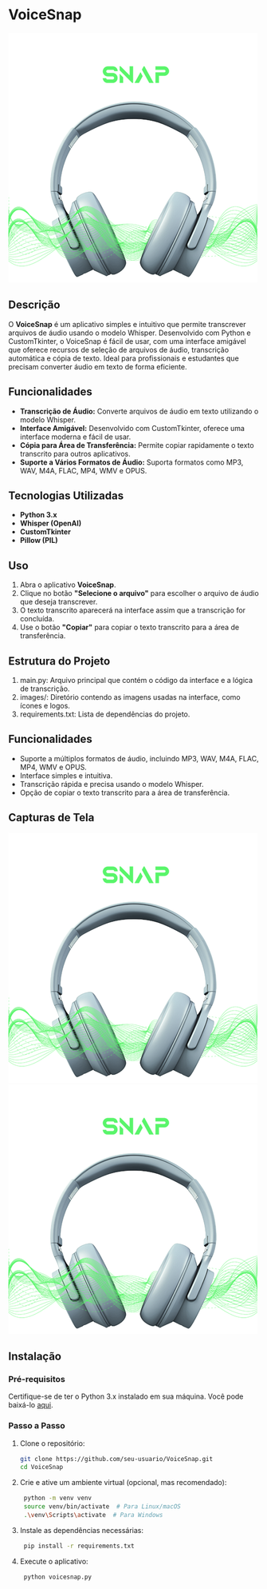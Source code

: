 # VoiceSnap

![logo](https://github.com/SantosGAlves/VoiceSnap/blob/main/Images/HEAD.png)

## Descrição

O **VoiceSnap** é um aplicativo simples e intuitivo que permite transcrever arquivos de áudio usando o modelo Whisper. Desenvolvido com Python e CustomTkinter, o VoiceSnap é fácil de usar, com uma interface amigável que oferece recursos de seleção de arquivos de áudio, transcrição automática e cópia de texto. Ideal para profissionais e estudantes que precisam converter áudio em texto de forma eficiente.

## Funcionalidades

- **Transcrição de Áudio:** Converte arquivos de áudio em texto utilizando o modelo Whisper.
- **Interface Amigável:** Desenvolvido com CustomTkinter, oferece uma interface moderna e fácil de usar.
- **Cópia para Área de Transferência:** Permite copiar rapidamente o texto transcrito para outros aplicativos.
- **Suporte a Vários Formatos de Áudio:** Suporta formatos como MP3, WAV, M4A, FLAC, MP4, WMV e OPUS.

## Tecnologias Utilizadas

- **Python 3.x**
- **Whisper (OpenAI)**
- **CustomTkinter**
- **Pillow (PIL)**

## Uso

1. Abra o aplicativo **VoiceSnap**.
2. Clique no botão **"Selecione o arquivo"** para escolher o arquivo de áudio que deseja transcrever.
3. O texto transcrito aparecerá na interface assim que a transcrição for concluída.
4. Use o botão **"Copiar"** para copiar o texto transcrito para a área de transferência.

## Estrutura do Projeto
1. main.py: Arquivo principal que contém o código da interface e a lógica de transcrição.
2. images/: Diretório contendo as imagens usadas na interface, como ícones e logos.
3. requirements.txt: Lista de dependências do projeto.

## Funcionalidades
- Suporte a múltiplos formatos de áudio, incluindo MP3, WAV, M4A, FLAC, MP4, WMV e OPUS.
- Interface simples e intuitiva.
- Transcrição rápida e precisa usando o modelo Whisper.
- Opção de copiar o texto transcrito para a área de transferência.

## Capturas de Tela

![logo](https://github.com/SantosGAlves/VoiceSnap/blob/main/Images/HEAD.png)
![logo](https://github.com/SantosGAlves/VoiceSnap/blob/main/Images/HEAD.png)

## Instalação

### Pré-requisitos

Certifique-se de ter o Python 3.x instalado em sua máquina. Você pode baixá-lo [aqui](https://www.python.org/downloads/).

### Passo a Passo

1. Clone o repositório:
   ```bash
   git clone https://github.com/seu-usuario/VoiceSnap.git
   cd VoiceSnap
   
2. Crie e ative um ambiente virtual (opcional, mas recomendado):
   ```bash
    python -m venv venv
    source venv/bin/activate  # Para Linux/macOS
    .\venv\Scripts\activate  # Para Windows
   
3. Instale as dependências necessárias:
   ```bash
    pip install -r requirements.txt

4. Execute o aplicativo:
   ```bash
    python voicesnap.py


   
